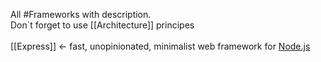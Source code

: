All #Frameworks with description.<br> Don\`t forget to use [[Architecture]] principes<br><br>
[[Express]] <- fast, unopinionated, minimalist web framework for [Node.js](https://nodejs.org/en/)<br>